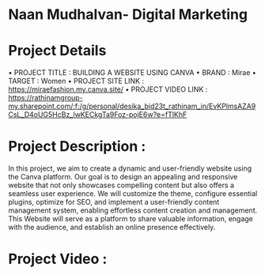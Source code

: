 # Naan Mudhalvan- Digital Marketing 
# Project Details 
• PROJECT TITLE : BUILDING A WEBSITE USING CANVA
   • BRAND : Mirae
   • TARGET : Women
   • PROJECT SITE LINK : https://miraefashion.my.canva.site/
   • PROJECT VIDEO LINK : https://rathinamgroup-my.sharepoint.com/:f:/g/personal/desika_bid23t_rathinam_in/EvKPlmsAZA9CsL_D4oUG5HcBz_lwKECkgTa9Foz-pojE6w?e=fTlKhF
# Project Description :
   In this project, we aim to create a dynamic and user-friendly website using the Canva platform. Our goal is to design an appealing and responsive website that not only showcases compelling content but also offers a seamless user experience. We will customize the theme, configure essential plugins, optimize for SEO, and implement a user-friendly content management system, enabling effortless content creation and management. This Website will serve as a platform to share valuable information, engage with the audience, and establish an online presence effectively.
# Project Video : 
 
